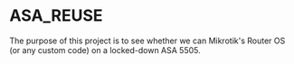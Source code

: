 # ASA_REUSE
The purpose of this project is to see whether we can Mikrotik's Router OS (or any custom code) on a locked-down ASA 5505.
